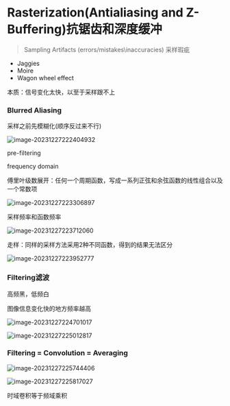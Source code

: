 # Rasterization(Antialiasing and Z-Buffering)抗锯齿和深度缓冲

> Sampling Artifacts (errors/mistakes\inaccuracies) 采样瑕疵

- Jaggies
- Moire
- Wagon wheel effect

本质：信号变化太快，以至于采样跟不上

### Blurred Aliasing

采样之前先模糊化(顺序反过来不行)

![image-20231227222404932](./images/image-20231227222404932.png)

pre-filtering

frequency domain

傅里叶级数展开：任何一个周期函数，写成一系列正弦和余弦函数的线性组合以及一个常数项

![image-20231227223306897](./images/image-20231227223306897.png)

采样频率和函数频率

![image-20231227223712060](./images/image-20231227223712060.png)

走样：同样的采样方法采用2种不同函数，得到的结果无法区分

![image-20231227223952777](./images/image-20231227223952777.png)

### Filtering滤波

 高频黑，低频白

图像信息变化快的地方频率越高

![image-20231227224701017](./images/image-20231227224701017.png)

![image-20231227225012817](./images/image-20231227225012817.png)

### Filtering = Convolution = Averaging

![image-20231227225744406](./images/image-20231227225744406.png)

![image-20231227225817027](./images/image-20231227225817027.png)

时域卷积等于频域乘积